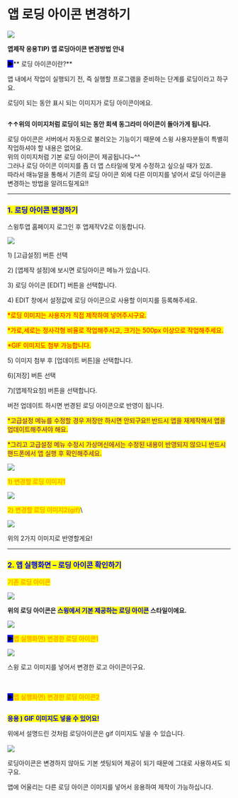 # 앱 로딩 아이콘 변경하기

![](https://wp.swing2app.co.kr/wp-content/uploads/2018/09/%EC%95%B1%EB%A1%9C%EB%94%A9%EC%95%84%EC%9D%B4%EC%BD%98%EC%A0%9C%EB%AA%A9.png)

**앱제작 응용TIP) 앱 로딩아이콘 변경방법 안내**

<mark style="background-color:blue;">**▶**</mark>** 로딩 아이콘이란?**

앱 내에서 작업이 실행되기 전, 즉 실행할 프로그램을 준비하는 단계를 로딩이라고 하구요.

로딩이 되는 동안 표시 되는 이미지가 로딩 아이콘이에요.

<div align="left">

<img src="https://s3.ap-northeast-2.amazonaws.com/swing2bucket/resource/image/help/3033619efc6c659b91c2d59584fb0b56.png" alt="">

</div>

**↑↑위의 이미지처럼 로딩이 되는 동안 회색 동그라미 아이콘이 돌아가게 됩니다.**

로딩 아이콘은 서버에서 자동으로 불러오는 기능이기 때문에 스윙 사용자분들이 특별히 작업하셔야 할 내용은 없어요.\
위의 이미지처럼 기본 로딩 아이콘이 제공됩니다\~^^\
그러나 로딩 아이콘 이미지를 좀 더 앱 스타일에 맞게 수정하고 싶으실 때가 있죠.\
따라서 매뉴얼을 통해서 기존의 로딩 아이콘 외에 다른 이미지를 넣어서 로딩 아이콘을 변경하는 방법을 알려드릴게요!!

***

### <mark style="color:blue;">**1. 로딩 아이콘 변경하기**</mark>

스윙투앱 홈페이지 로그인 후 앱제작V2로 이동합니다.

![](https://wp.swing2app.co.kr/wp-content/uploads/2018/09/%EB%A1%9C%EB%94%A9%EC%95%84%EC%9D%B4%EC%BD%98%EB%B3%80%EA%B2%BD-NEW1.png)

1\) \[고급설정] 버튼 선택

2\) \[앱제작 설정]에 보시면 로딩아이콘 메뉴가 있습니다.

3\) 로딩 아이콘 \[EDIT] 버튼을 선택합니다.

4\) EDIT 창에서 설정값에 로딩 아이콘으로 사용할 이미지를 등록해주세요.

<mark style="color:red;">\*로딩 이미지는 사용자가 직접 제작하여 넣어주시구요.</mark>

<mark style="color:red;">\*가로,세로는 정사각형 비율로 작업해주시고, 크기는 500px 이상으로 작업해주세요.</mark>

<mark style="color:red;">\*GIF 이미지도 첨부 가능합니다.</mark>

5\) 이미지 첨부 후 \[업데이트 버튼]을 선택합니다.

6\)\[저장] 버튼 선택

7\)\[앱제작요청] 버튼을 선택합니다.

버전 업데이트 하시면 번경된 로딩 아이콘으로 반영이 됩니다.&#x20;

<mark style="color:purple;">\*고급설정 메뉴를 수정할 경우 저장만 하시면 안되구요!! 반드시 앱을 재제작해서 앱을 업데이트해주셔야 해요.</mark>

<mark style="color:purple;">\*그리고 고급설정 메뉴 수정시 가상머신에서는 수정된 내용이 반영되지 않으니 반드시 핸드폰에서 앱 실행 후 확인해주세요.</mark>

![](https://wp.swing2app.co.kr/wp-content/uploads/2020/05/%EC%BA%A122.jpg)

<mark style="color:orange;">**1) 변경할 로딩 이미지1**</mark>

[![](https://s3.ap-northeast-2.amazonaws.com/swing2bucket/resource/image/help/1b3a5629c91243948e7895c8db2ab03a.png)](https://blog.naver.com/PostView.nhn?blogId=swing2app\&logNo=221320836435\&redirect=Log\&widgetTypeCall=true\&topReferer=https%3A%2F%2Fblog.naver.com%2FPostSearchList.nhn%3FblogId%3Dswing2app%26categoryNo%3D0%26range%3Dall%26SearchText%3D%25EC%2595%25B1%2B%25EB%25A1%259C%25EB%2594%25A9%26x%3D0%26y%3D0\&directAccess=false)

<mark style="color:orange;">**2) 변경할 로딩 이미지2(gif)**</mark>\


[![](https://s3.ap-northeast-2.amazonaws.com/swing2bucket/resource/image/help/310edd67b2021e30ce829f8de52ab7b0.png)](https://blog.naver.com/PostView.nhn?blogId=swing2app\&logNo=221320836435\&redirect=Log\&widgetTypeCall=true\&topReferer=https%3A%2F%2Fblog.naver.com%2FPostSearchList.nhn%3FblogId%3Dswing2app%26categoryNo%3D0%26range%3Dall%26SearchText%3D%25EC%2595%25B1%2B%25EB%25A1%259C%25EB%2594%25A9%26x%3D0%26y%3D0\&directAccess=false)

위의 2가지 이미지로 반영할게요!

***

### <mark style="color:blue;">**2. 앱 실행화면 – 로딩 아이콘 확인하기**</mark>

&#x20;<mark style="color:orange;">**기존 로딩 아이콘**</mark>

![](https://wp.swing2app.co.kr/wp-content/uploads/2018/09/%EB%A1%9C%EB%94%A9%EC%95%84%EC%9D%B4%EC%BD%981.gif)

**위의 로딩 아이콘은 **<mark style="color:blue;">**스윙에서 기본 제공하는 로딩 아이콘**</mark>** 스타일이에요.**

![](https://wp.swing2app.co.kr/wp-content/uploads/2020/05/%EC%BA%A122.jpg)

<mark style="background-color:blue;">**▶**</mark><mark style="color:orange;">**앱 실행화면) 변경한 로딩 아이콘1**</mark>&#x20;

![](https://wp.swing2app.co.kr/wp-content/uploads/2018/09/%EB%A1%9C%EB%94%A9%EC%95%84%EC%9D%B4%EC%BD%982.gif)

스윙 로고 이미지를 넣어서 변경한 로고 아이콘이구요.

\
\
<mark style="background-color:blue;">**▶**</mark><mark style="color:orange;">**앱 실행화면) 변경한 로딩 아이콘2**</mark>

<div align="left">

<img src="https://s3.ap-northeast-2.amazonaws.com/swing2bucket/resource/image/help/601469de8864b75d2dbd26ea66e11176.png" alt="">

</div>

<mark style="color:blue;">**응용 ) GIF 이미지도 넣을 수 있어요!**</mark>

위에서 설명드린 것처럼 로딩아이콘은 gif 이미지도 넣을 수 있습니다.\
\
![](https://wp.swing2app.co.kr/wp-content/uploads/2020/05/%EC%BA%A122.jpg)

로딩아이콘은 변경하지 않아도 기본 셋팅되어 제공이 되기 때문에 그대로 사용하셔도 되구요.

앱에 어울리는 다른 로딩 아이콘 이미지를 넣어서 응용하여 제작이 가능하십니다.
